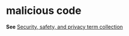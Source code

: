 # malicious code

**See** [Security, safety, and privacy term collection](https://worldready.cloudapp.net/Styleguide/Read?id=2700&topicid=26894)
